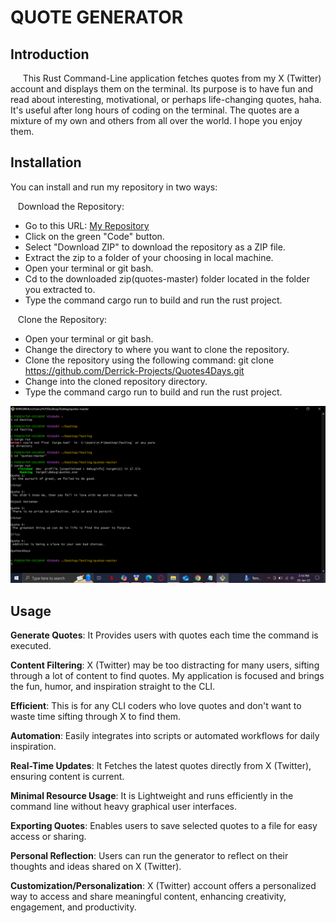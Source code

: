 # QUOTE GENERATOR

## Introduction
&nbsp;&nbsp;&nbsp;&nbsp; This Rust Command-Line application fetches quotes from my X (Twitter) account and displays them on the terminal. 
Its purpose is to have fun and read about interesting, motivational, or perhaps life-changing quotes, haha. 
It's useful after long hours of coding on the terminal. The quotes are a mixture of my own and others from all over the world. I hope you enjoy them.

## Installation
You can install and run my repository in two ways:

&nbsp;&nbsp; Download the Repository:
- Go to this URL: [My Repository](https://github.com/Derrick-Projects/Quotes4Days)
- Click on the green "Code" button.
- Select "Download ZIP" to download the repository as a ZIP file.
- Extract the zip to a folder of your choosing in local machine.
- Open your terminal or git bash.
- Cd to the downloaded zip(quotes-master) folder located in the folder you extracted to.
- Type the command cargo run to build and run the rust project.

&nbsp;&nbsp; Clone the Repository:
- Open your terminal or git bash.
- Change the directory to where you want to clone the repository.
- Clone the repository using the following command: git clone https://github.com/Derrick-Projects/Quotes4Days.git
- Change into the cloned repository directory.
- Type the command cargo run to build and run the rust project.

![Screenshot of Quote Generator](Images/Screenshot%20(122).png)

## Usage
**Generate Quotes**: It Provides users with quotes each time the command is executed.

**Content Filtering**: X (Twitter) may be too distracting for many users, sifting through a lot of content to find quotes. My application is focused and brings the fun,
humor, and inspiration straight to the CLI.

**Efficient**: This is for any CLI coders who love quotes and don't want to waste time sifting through X to find them.

**Automation**: Easily integrates into scripts or automated workflows for daily inspiration.

**Real-Time Updates**: It Fetches the latest quotes directly from X (Twitter), ensuring content is current.

**Minimal Resource Usage**: It is Lightweight and runs efficiently in the command line without heavy graphical user interfaces.

**Exporting Quotes**: Enables users to save selected quotes to a file for easy access or sharing.

**Personal Reflection**: Users can run the generator to reflect on their thoughts and ideas shared on X (Twitter).

**Customization/Personalization**: X (Twitter) account offers a personalized way to access and share meaningful content, enhancing creativity, engagement, and productivity.

